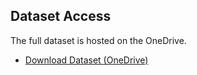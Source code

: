 ## Dataset Access
The full dataset is hosted on the OneDrive.  
- [Download Dataset (OneDrive)](https://uob-my.sharepoint.com/:f:/g/personal/sx24318_bristol_ac_uk/En1fiE-B7aROnt3TcR9XtvkBknD3_Edfnf9QxK7woGEMDA?e=choPfG)
